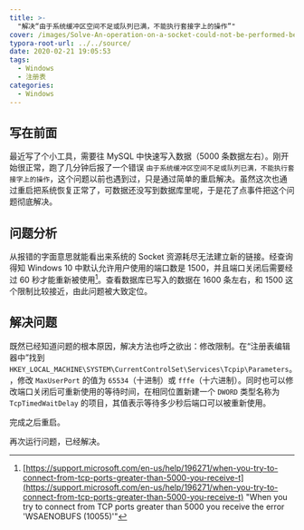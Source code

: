 ```yaml
---
title: >-
  "解决“由于系统缓冲区空间不足或队列已满，不能执行套接字上的操作”"
cover: /images/Solve-An-operation-on-a-socket-could-not-be-performed-because-the-system-lacked-sufficient-buffer-space-or-because-a-queue-was-full/image-20200221193501904.png
typora-root-url: ../../source/
date: 2020-02-21 19:05:53
tags:
  - Windows
  - 注册表
categories:
  - Windows
---
```


## 写在前面

最近写了个小工具，需要往 MySQL 中快速写入数据（5000 条数据左右）。刚开始很正常，跑了几分钟后报了一个错误 `由于系统缓冲区空间不足或队列已满，不能执行套接字上的操作`，这个问题以前也遇到过，只是通过简单的重启解决。虽然这次也通过重启把系统恢复正常了，可数据还没写到数据库里呢，于是花了点事件把这个问题彻底解决。

<!-- more -->

## 问题分析

从报错的字面意思就能看出来系统的 Socket 资源耗尽无法建立新的链接。经查询得知 Windows 10 中默认允许用户使用的端口数是 1500，并且端口关闭后需要经过 60 秒才能重新被使用[^1]。查看数据库已写入的数据在 1600 条左右，和 1500 这个限制比较接近，由此问题被大致定位。

## 解决问题

既然已经知道问题的根本原因，解决方法也呼之欲出：修改限制。在“注册表编辑器中”找到 `HKEY_LOCAL_MACHINE\SYSTEM\CurrentControlSet\Services\Tcpip\Parameters`。，修改 `MaxUserPort` 的值为 `65534`（十进制）或 `fffe`（十六进制）。同时也可以修改端口关闭后可重新使用的等待时间，在相同位置新建一个 `DWORD` 类型名称为 `TcpTimedWaitDelay` 的项目，其值表示等待多少秒后端口可以被重新使用。

完成之后重启。

再次运行问题，已经解决。

[^1]: [https://support.microsoft.com/en-us/help/196271/when-you-try-to-connect-from-tcp-ports-greater-than-5000-you-receive-t](https://support.microsoft.com/en-us/help/196271/when-you-try-to-connect-from-tcp-ports-greater-than-5000-you-receive-t) "When you try to connect from TCP ports greater than 5000 you receive the error 'WSAENOBUFS (10055)'"

